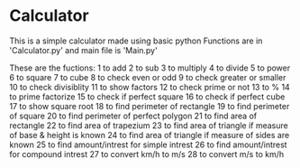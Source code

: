 # Calculator
This is a simple calculator made using basic python
Functions are in 'Calculator.py' and main file is 'Main.py'

These are the fuctions:
1 to add
2 to sub
3 to multiply
4 to divide
5 to power
6 to square
7 to cube
8 to check even or odd
9 to check greater or smaller
10 to check divisiblity
11 to show factors
12 to check prime or not
13 to %
14 to prime factorize
15 to check if perfect square
16 to check if perfect cube
17 to show square root
18 to find perimeter of rectangle
19 to find perimeter of square
20 to find perimeter of perfect polygon
21 to find area of rectangle
22 to find area of trapezium
23 to find area of triangle if measure of base & height is known
24 to find area of triangle if measure of sides are known
25 to find amount/intrest for simple intrest
26 to find amount/intrest for compound intrest
27 to convert km/h to m/s
28 to convert m/s to km/h
